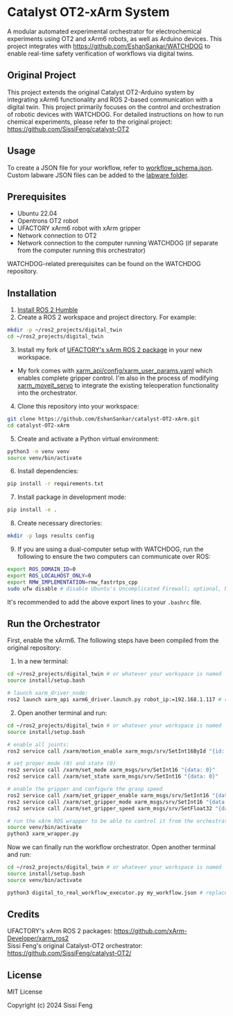 # Catalyst OT2-xArm System

A modular automated experimental orchestrator for electrochemical experiments using OT2 and xArm6 robots, as well as Arduino devices. This project integrates with https://github.com/EshanSankar/WATCHDOG to enable real-time safety verification of workflows via digital twins.

## Original Project

This project extends the original Catalyst OT2-Arduino system by integrating xArm6 functionality and ROS 2-based communication with a digital twin. This project primarily focuses on the control and orchestration of robotic devices with WATCHDOG. For detailed instructions on how to run chemical experiments, please refer to the original project: https://github.com/SissiFeng/catalyst-OT2

## Usage

To create a JSON file for your workflow, refer to [workflow_schema.json](workflow_schema.json). Custom labware JSON files can be added to the [labware folder](labware/).

## Prerequisites

- Ubuntu 22.04
- Opentrons OT2 robot
- UFACTORY xArm6 robot with xArm gripper
- Network connection to OT2
- Network connection to the computer running WATCHDOG (if separate from the computer running this orchestrator)

WATCHDOG-related prerequisites can be found on the WATCHDOG repository.

## Installation

1. [Install ROS 2 Humble](https://docs.ros.org/en/humble/Installation.html)
2. Create a ROS 2 workspace and project directory. For example:
```bash
mkdir -p ~/ros2_projects/digital_twin
cd ~/ros2_projects/digital_twin
```
3. Install my fork of [UFACTORY's xArm ROS 2 package](https://github.com/EshanSankar/xarm_ros2) in your new workspace.
- My fork comes with [xarm_api/config/xarm_user_params.yaml](https://github.com/EshanSankar/xarm_ros2/blob/humble/xarm_api/config/xarm_user_params.yaml) which enables complete gripper control. I'm also in the process of modifying [xarm_moveit_servo](https://github.com/EshanSankar/xarm_ros2/tree/humble/xarm_moveit_servo) to integrate the existing teleoperation functionality into the orchestrator.
4. Clone this repository into your workspace:
```bash
git clone https://github.com/EshanSankar/catalyst-OT2-xArm.git
cd catalyst-OT2-xArm
```
5. Create and activate a Python virtual environment:
```bash
python3 -m venv venv
source venv/bin/activate
```
6. Install dependencies:
```bash
pip install -r requirements.txt
```
7. Install package in development mode:
```bash
pip install -e .
```
8. Create necessary directories:
```bash
mkdir -p logs results config
```
9. If you are using a dual-computer setup with WATCHDOG, run the following to ensure the two computers can communicate over ROS:
```bash
export ROS_DOMAIN_ID=0
export ROS_LOCALHOST_ONLY=0
export RMW_IMPLEMENTATION=rmw_fastrtps_cpp
sudo ufw disable # disable Ubuntu's Uncomplicated Firewall; optional, but might be necessary
```
It's recommended to add the above export lines to your ```.bashrc``` file.

## Run the Orchestrator

First, enable the xArm6. The following steps have been compiled from the original repository:
1. In a new terminal:
```bash
cd ~/ros2_projects/digital_twin # or whatever your workspace is named
source install/setup.bash

# launch xarm_driver_node:
ros2 launch xarm_api xarm6_driver.launch.py robot_ip:=192.168.1.117 # replace 117 with the last 3 digits of your robot's IP
```
2. Open another terminal and run:
```bash
cd ~/ros2_projects/digital_twin # or whatever your workspace is named
source install/setup.bash

# enable all joints:
ros2 service call /xarm/motion_enable xarm_msgs/srv/SetInt16ById "{id: 8, data: 1}"

# set proper mode (0) and state (0)
ros2 service call /xarm/set_mode xarm_msgs/srv/SetInt16 "{data: 0}"
ros2 service call /xarm/set_state xarm_msgs/srv/SetInt16 "{data: 0}"

# enable the gripper and configure the grasp speed
ros2 service call /xarm/set_gripper_enable xarm_msgs/srv/SetInt16 "{data: 1}"
ros2 service call /xarm/set_gripper_mode xarm_msgs/srv/SetInt16 "{data: 0}"
ros2 service call /xarm/set_gripper_speed xarm_msgs/srv/SetFloat32 "{data: 1500}"

# run the xArm ROS wrapper to be able to control it from the orchestrator
source venv/bin/activate
python3 xarm_wrapper.py
```
Now we can finally run the workflow orchestrator. Open another terminal and run:
```bash
cd ~/ros2_projects/digital_twin # or whatever your workspace is named
source install/setup.bash
source venv/bin/activate

python3 digital_to_real_workflow_executor.py my_workflow.json # replace with your workflow JSON file
```

## Credits
UFACTORY's xArm ROS 2 packages: https://github.com/xArm-Developer/xarm_ros2 \
Sissi Feng's original Catalyst-OT2 orchestrator: https://github.com/SissiFeng/catalyst-OT2/

## License

MIT License

Copyright (c) 2024 Sissi Feng
